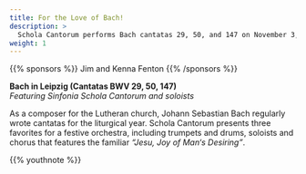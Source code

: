 ```yaml
---
title: For the Love of Bach!
description: >
  Schola Cantorum performs Bach cantatas 29, 50, and 147 on November 3, 2018.
weight: 1
---
```


{{% sponsors %}} Jim and Kenna Fenton {{% /sponsors %}}

**Bach in Leipzig (Cantatas BWV 29, 50, 147)**  
_Featuring Sinfonia Schola Cantorum and soloists_

As a composer for the Lutheran church, Johann Sebastian Bach regularly wrote
cantatas for the liturgical year.  Schola Cantorum presents three favorites for
a festive orchestra, including trumpets and drums, soloists and chorus that
features the familiar _“Jesu, Joy of Man‘s Desiring”_.

{{% youthnote %}}
